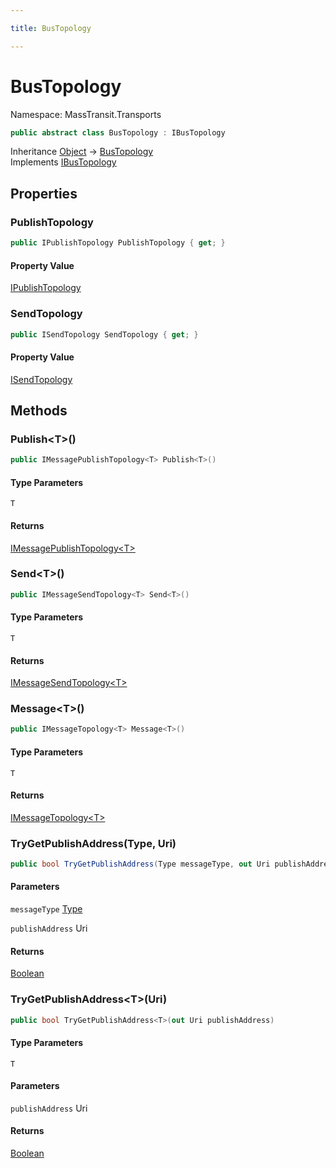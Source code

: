 ```yaml
---

title: BusTopology

---
```


# BusTopology

Namespace: MassTransit.Transports

```csharp
public abstract class BusTopology : IBusTopology
```

Inheritance [Object](https://learn.microsoft.com/en-us/dotnet/api/system.object) → [BusTopology](../masstransit-transports/bustopology)<br/>
Implements [IBusTopology](../../masstransit-abstractions/masstransit/ibustopology)

## Properties

### **PublishTopology**

```csharp
public IPublishTopology PublishTopology { get; }
```

#### Property Value

[IPublishTopology](../../masstransit-abstractions/masstransit/ipublishtopology)<br/>

### **SendTopology**

```csharp
public ISendTopology SendTopology { get; }
```

#### Property Value

[ISendTopology](../../masstransit-abstractions/masstransit/isendtopology)<br/>

## Methods

### **Publish\<T\>()**

```csharp
public IMessagePublishTopology<T> Publish<T>()
```

#### Type Parameters

`T`<br/>

#### Returns

[IMessagePublishTopology\<T\>](../../masstransit-abstractions/masstransit/imessagepublishtopology-1)<br/>

### **Send\<T\>()**

```csharp
public IMessageSendTopology<T> Send<T>()
```

#### Type Parameters

`T`<br/>

#### Returns

[IMessageSendTopology\<T\>](../../masstransit-abstractions/masstransit/imessagesendtopology-1)<br/>

### **Message\<T\>()**

```csharp
public IMessageTopology<T> Message<T>()
```

#### Type Parameters

`T`<br/>

#### Returns

[IMessageTopology\<T\>](../../masstransit-abstractions/masstransit/imessagetopology-1)<br/>

### **TryGetPublishAddress(Type, Uri)**

```csharp
public bool TryGetPublishAddress(Type messageType, out Uri publishAddress)
```

#### Parameters

`messageType` [Type](https://learn.microsoft.com/en-us/dotnet/api/system.type)<br/>

`publishAddress` Uri<br/>

#### Returns

[Boolean](https://learn.microsoft.com/en-us/dotnet/api/system.boolean)<br/>

### **TryGetPublishAddress\<T\>(Uri)**

```csharp
public bool TryGetPublishAddress<T>(out Uri publishAddress)
```

#### Type Parameters

`T`<br/>

#### Parameters

`publishAddress` Uri<br/>

#### Returns

[Boolean](https://learn.microsoft.com/en-us/dotnet/api/system.boolean)<br/>
